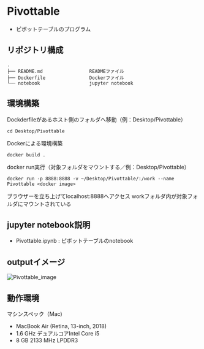 # Pivottable
* ピボットテーブルのプログラム

## リポジトリ構成
```
.
├── README.md                 READMEファイル
├── Dockerfile                Dockerファイル
└── notebook                  jupyter notebook
```

## 環境構築
Dockderfileがあるホスト側のフォルダへ移動（例：Desktop/Pivottable）
```
cd Desktop/Pivottable
```
Dockerによる環境構築
```
docker build .
```
docker run実行（対象フォルダをマウントする／例：Desktop/Pivottable）
```
docker run -p 8888:8888 -v ~/Desktop/Pivottable/:/work --name Pivottable <docker image>
```
ブラウザーを立ち上げてlocalhost:8888へアクセス
workフォルダ内が対象フォルダにマウントされている

## jupyter notebook説明
* Pivottable.ipynb : ピボットテーブルのnotebook

## outputイメージ
![Pivottable_image](https://user-images.githubusercontent.com/66448467/105350155-0cec5d00-5c2e-11eb-96a5-21a74dedcbf7.png)

## 動作環境
マシンスペック（Mac)
- MacBook Air (Retina, 13-inch, 2018)
- 1.6 GHz デュアルコアIntel Core i5
- 8 GB 2133 MHz LPDDR3